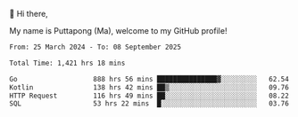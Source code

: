 👋 Hi there,

My name is Puttapong (Ma), welcome to my GitHub profile!

<!--START_SECTION:waka-->

```txt
From: 25 March 2024 - To: 08 September 2025

Total Time: 1,421 hrs 18 mins

Go                   888 hrs 56 mins ███████████████▓░░░░░░░░░   62.54 %
Kotlin               138 hrs 42 mins ██▒░░░░░░░░░░░░░░░░░░░░░░   09.76 %
HTTP Request         116 hrs 49 mins ██░░░░░░░░░░░░░░░░░░░░░░░   08.22 %
SQL                  53 hrs 22 mins  █░░░░░░░░░░░░░░░░░░░░░░░░   03.76 %
```

<!--END_SECTION:waka-->

